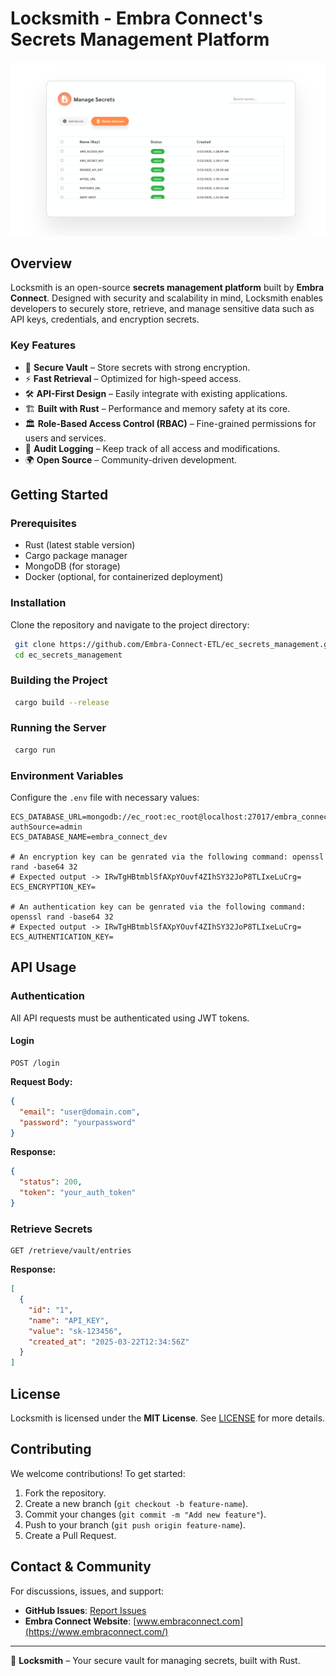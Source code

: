 # Locksmith - Embra Connect's Secrets Management Platform

![Locksmith by Embra Connect](https://github.com/Embra-Connect-ETL/ec_secrets_management/blob/master/previews/ecs_console.png?raw=true)

## Overview

Locksmith is an open-source **secrets management platform** built by **Embra Connect**. Designed with security and scalability in mind, Locksmith enables developers to securely store, retrieve, and manage sensitive data such as API keys, credentials, and encryption secrets.

### **Key Features**

-   🔐 **Secure Vault** – Store secrets with strong encryption.
-   ⚡ **Fast Retrieval** – Optimized for high-speed access.
-   🛠 **API-First Design** – Easily integrate with existing applications.
-   🏗 **Built with Rust** – Performance and memory safety at its core.
-   🏛 **Role-Based Access Control (RBAC)** – Fine-grained permissions for users and services.
-   🔄 **Audit Logging** – Keep track of all access and modifications.
-   🌍 **Open Source** – Community-driven development.

## Getting Started

### **Prerequisites**

-   Rust (latest stable version)
-   Cargo package manager
-   MongoDB (for storage)
-   Docker (optional, for containerized deployment)

### **Installation**

Clone the repository and navigate to the project directory:

```sh
 git clone https://github.com/Embra-Connect-ETL/ec_secrets_management.git
 cd ec_secrets_management
```

### **Building the Project**

```sh
 cargo build --release
```

### **Running the Server**

```sh
 cargo run
```

### **Environment Variables**

Configure the `.env` file with necessary values:

```env
ECS_DATABASE_URL=mongodb://ec_root:ec_root@localhost:27017/embra_connect_dev?authSource=admin
ECS_DATABASE_NAME=embra_connect_dev

# An encryption key can be genrated via the following command: openssl rand -base64 32
# Expected output -> IRwTgHBtmblSfAXpYOuvf4ZIhSY32JoP8TLIxeLuCrg=
ECS_ENCRYPTION_KEY=

# An authentication key can be genrated via the following command: openssl rand -base64 32
# Expected output -> IRwTgHBtmblSfAXpYOuvf4ZIhSY32JoP8TLIxeLuCrg=
ECS_AUTHENTICATION_KEY=
```

## API Usage

### **Authentication**

All API requests must be authenticated using JWT tokens.

#### **Login**

```http
POST /login
```

**Request Body:**

```json
{
  "email": "user@domain.com",
  "password": "yourpassword"
}
```

**Response:**

```json
{
  "status": 200,
  "token": "your_auth_token"
}
```

### **Retrieve Secrets**

```http
GET /retrieve/vault/entries
```

**Response:**

```json
[
  {
    "id": "1",
    "name": "API_KEY",
    "value": "sk-123456",
    "created_at": "2025-03-22T12:34:56Z"
  }
]
```

## License

Locksmith is licensed under the **MIT License**. See [LICENSE](https://chatgpt.com/c/LICENSE) for more details.

## Contributing

We welcome contributions! To get started:

1.  Fork the repository.
2.  Create a new branch (`git checkout -b feature-name`).
3.  Commit your changes (`git commit -m "Add new feature"`).
4.  Push to your branch (`git push origin feature-name`).
5.  Create a Pull Request.

## Contact & Community

For discussions, issues, and support:

-   **GitHub Issues**: [Report Issues](https://github.com/Embra-Connect-ETL/ec_secrets_management/issues)
-   **Embra Connect Website**: [www.embraconnect.com](https://www.embraconnect.com/)

----------

🔑 **Locksmith** – Your secure vault for managing secrets, built with Rust.
